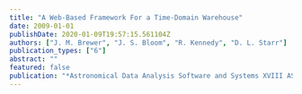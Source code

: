 ```yaml
---
title: "A Web-Based Framework For a Time-Domain Warehouse"
date: 2009-01-01
publishDate: 2020-01-09T19:57:15.561104Z
authors: ["J. M. Brewer", "J. S. Bloom", "R. Kennedy", "D. L. Starr"]
publication_types: ["6"]
abstract: ""
featured: false
publication: "*Astronomical Data Analysis Software and Systems XVIII ASP Conference Series, Vol. 411, proceedings of the conference held 2-5 November 2008 at Hotel Loews Le Concorde, Québec City, QC, Canada. Edited by David A. Bohlender, Daniel Durand, and Patrick Dowler.  San Francisco: Astronomical Society of the Pacific, 2009., p.357*"
---
```


